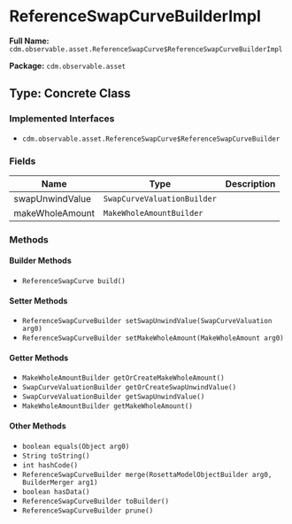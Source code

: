 # ReferenceSwapCurveBuilderImpl

**Full Name:** `cdm.observable.asset.ReferenceSwapCurve$ReferenceSwapCurveBuilderImpl`

**Package:** `cdm.observable.asset`

## Type: Concrete Class

### Implemented Interfaces

- `cdm.observable.asset.ReferenceSwapCurve$ReferenceSwapCurveBuilder`

### Fields

| Name | Type | Description |
|------|------|-------------|
| swapUnwindValue | `SwapCurveValuationBuilder` |  |
| makeWholeAmount | `MakeWholeAmountBuilder` |  |

### Methods

#### Builder Methods

- `ReferenceSwapCurve build()`

#### Setter Methods

- `ReferenceSwapCurveBuilder setSwapUnwindValue(SwapCurveValuation arg0)`
- `ReferenceSwapCurveBuilder setMakeWholeAmount(MakeWholeAmount arg0)`

#### Getter Methods

- `MakeWholeAmountBuilder getOrCreateMakeWholeAmount()`
- `SwapCurveValuationBuilder getOrCreateSwapUnwindValue()`
- `SwapCurveValuationBuilder getSwapUnwindValue()`
- `MakeWholeAmountBuilder getMakeWholeAmount()`

#### Other Methods

- `boolean equals(Object arg0)`
- `String toString()`
- `int hashCode()`
- `ReferenceSwapCurveBuilder merge(RosettaModelObjectBuilder arg0, BuilderMerger arg1)`
- `boolean hasData()`
- `ReferenceSwapCurveBuilder toBuilder()`
- `ReferenceSwapCurveBuilder prune()`

